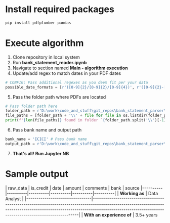 # Install required packages
```bash
pip install pdfplumber pandas
```

# Execute algorithm
1. Clone repository in local system
2. Run **bank_statement_reader.ipynb**
3. Navigate to section named **Main - algorithm execution**
4. Update/add regex to match dates in your PDF dates
```python
# CONFIG: Pass additional regexes as you deem fit per your data
possible_date_formats = [r'([0-9]{2}/[0-9]{2}/[0-9]{4})', r'([0-9]{2}-[a-zA-Z]{3}-[0-9]{2})']
```
5. Pass the folder path where PDFs are located
```python
# Pass folder path here
folder_path = r'D:\work\code_and_stuff\git_repos\bank_statement_parser\Bank-Statement-Reader-Dashboard\1_data\icici_statements'
file_paths = [folder_path + '\\' + file for file in os.listdir(folder_path)]
print(f'{len(file_paths)} found in folder `{folder_path.split('\\')[-1]}`')
```
6. Pass bank name and output path
```python
bank_name = 'ICICI' # Pass bank name
output_path = r'D:\work\code_and_stuff\git_repos\bank_statement_parser\Bank-Statement-Reader-Dashboard\2_output'
```
7. **That's all! Run Jupyter NB**

# Sample output
| raw_data | is_credit | date | amount | comments | bank | source
|----------|----------|----------|----------|----------|----------|
| **Working as**                 | Data Analyst                                                                                                                                                                                                                      |
|--------------------------------|-----------------------------------------------------------------------------------------------------------------------------------------------------------------------------------------------------------------------------------|
| **With an experience of**      | 3.5+ years  
